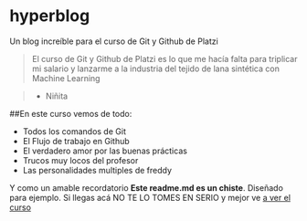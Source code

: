 # hyperblog
Un blog increíble para el curso de Git y Github de Platzi
>El curso de Git y Github de Platzi es lo que me hacía falta para triplicar mi salario y lanzarme a la industria del tejido de lana sintética con Machine Learning

> - Niñita

##En este curso vemos de todo:
* Todos los comandos de Git
* El Flujo de trabajo en Github
* El verdadero amor por las buenas prácticas
* Trucos muy locos del profesor
* Las personalidades multiples de freddy

Y como un amable recordatorio **Este readme.md es un chiste**. Diseñado para ejemplo. Si llegas acá NO TE LO TOMES EN SERIO y mejor ve [a ver el curso](http://platzi.com/cursos/git-github/ "a ver el curso")